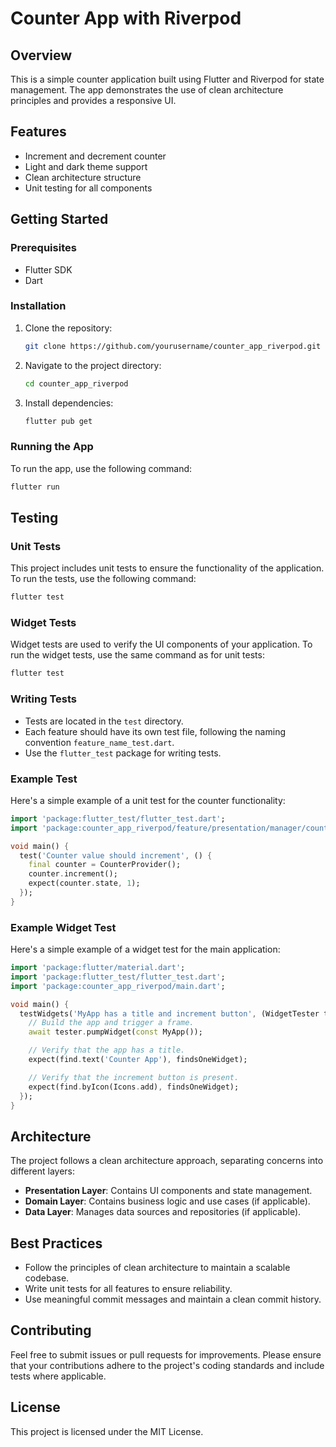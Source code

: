 # Counter App with Riverpod

## Overview
This is a simple counter application built using Flutter and Riverpod for state management. The app demonstrates the use of clean architecture principles and provides a responsive UI.

## Features
- Increment and decrement counter
- Light and dark theme support
- Clean architecture structure
- Unit testing for all components

## Getting Started

### Prerequisites
- Flutter SDK
- Dart

### Installation
1. Clone the repository:
   ```bash
   git clone https://github.com/yourusername/counter_app_riverpod.git
   ```
2. Navigate to the project directory:
   ```bash
   cd counter_app_riverpod
   ```
3. Install dependencies:
   ```bash
   flutter pub get
   ```

### Running the App
To run the app, use the following command:
```bash
flutter run
```

## Testing

### Unit Tests
This project includes unit tests to ensure the functionality of the application. To run the tests, use the following command:
```bash
flutter test
```

### Widget Tests
Widget tests are used to verify the UI components of your application. To run the widget tests, use the same command as for unit tests:
```bash
flutter test
```

### Writing Tests
- Tests are located in the `test` directory.
- Each feature should have its own test file, following the naming convention `feature_name_test.dart`.
- Use the `flutter_test` package for writing tests.

### Example Test
Here's a simple example of a unit test for the counter functionality:

```dart
import 'package:flutter_test/flutter_test.dart';
import 'package:counter_app_riverpod/feature/presentation/manager/counter_provider.dart';

void main() {
  test('Counter value should increment', () {
    final counter = CounterProvider();
    counter.increment();
    expect(counter.state, 1);
  });
}
```

### Example Widget Test
Here's a simple example of a widget test for the main application:

```dart
import 'package:flutter/material.dart';
import 'package:flutter_test/flutter_test.dart';
import 'package:counter_app_riverpod/main.dart';

void main() {
  testWidgets('MyApp has a title and increment button', (WidgetTester tester) async {
    // Build the app and trigger a frame.
    await tester.pumpWidget(const MyApp());

    // Verify that the app has a title.
    expect(find.text('Counter App'), findsOneWidget);

    // Verify that the increment button is present.
    expect(find.byIcon(Icons.add), findsOneWidget);
  });
}
```

## Architecture
The project follows a clean architecture approach, separating concerns into different layers:
- **Presentation Layer**: Contains UI components and state management.
- **Domain Layer**: Contains business logic and use cases (if applicable).
- **Data Layer**: Manages data sources and repositories (if applicable).

## Best Practices
- Follow the principles of clean architecture to maintain a scalable codebase.
- Write unit tests for all features to ensure reliability.
- Use meaningful commit messages and maintain a clean commit history.

## Contributing
Feel free to submit issues or pull requests for improvements. Please ensure that your contributions adhere to the project's coding standards and include tests where applicable.

## License
This project is licensed under the MIT License.
